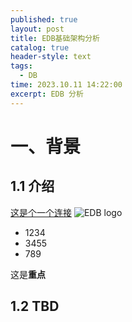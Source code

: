 ```yaml
---
published: true
layout: post
title: EDB基础架构分析
catalog: true
header-style: text
tags: 
  - DB
time: 2023.10.11 14:22:00
excerpt: EDB 分析
---
```


# 一、背景

## 1.1 介绍
[这是个一个连接](shihai1991.github.io)
![EDB logo](https://www.enterprisedb.com/themes/custom/edb_theme/logo.svg)

- 1234
- 3455
- 789

这是**重点**

## 1.2 TBD
